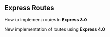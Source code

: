 ## Express Routes

How to implement routes in **Express 3.0**

New implementation of routes using **Express 4.0**
